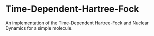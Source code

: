 # Time-Dependent-Hartree-Fock
An implementation of the Time-Dependent Hartree-Fock and Nuclear Dynamics for a simple molecule. 
